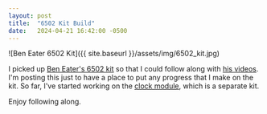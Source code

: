 ```yaml
---
layout: post
title:  "6502 Kit Build"
date:   2024-04-21 16:42:00 -0500
---
```


![Ben Eater 6502 Kit]({{ site.baseurl }}/assets/img/6502_kit.jpg)

I picked up [Ben Eater's 6502 kit](https://eater.net/6502) so that I could follow along with [his videos](https://www.youtube.com/watch?v=LnzuMJLZRdU).
I'm posting this just to have a place to put any progress that I make on the kit.
So far, I've started working on the [clock module](https://eater.net/8bit/clock), which is a separate kit.

Enjoy following along.
